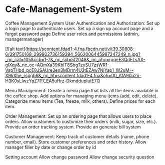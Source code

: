 # Cafe-Management-System
 Coffee Management System
User Authentication and Authorization:
Set up a login page to authenticate users.
Set up a  sign up account page and a forgot password page
Define user roles and permissions (admin, managermanager)

[![alt text](https://scontent.fdad1-4.fna.fbcdn.net/v/t39.30808-6/391750168_299922736159394_5662006445987347249_n.jpg?_nc_cat=105&ccb=1-7&_nc_sid=5f2048&_nc_ohc=rgqeE3QdELsAX-gIXqy&_nc_oc=AQmXa39KblT8SbgTzySU7zsWR1-VspTHbd_pcE8JSAUre3eo3MDrm4U3tEZAw7NjYap1_W2uM--X9kXhe_rspgb6&_nc_ht=scontent.fdad1-4.fna&oh=00_AfA90a2n-H3K0sLlwzYpZ7P7_EA5uHrz-DkmddupIutE7Q


Menu Management:
Create a menu page that lists all the items available in the coffee shop.
Add options for managing menu items (add, edit, delete).
Categorize menu items (Tea, freeze, milk, others).
Define prices for each item.





	
Order Management:
Set up an ordering page that allows users to place orders.
Allow customers to customize their orders (milk, sugar, size, etc.).
Provide an order tracking system.
Provide an generate bill system





Customer Management:
Keep track of customer details (name, phone number, email).
Store customer preferences and order history.
Allow manager filler by date or change order by id










Setting account
Allow change password
Allow change security question

